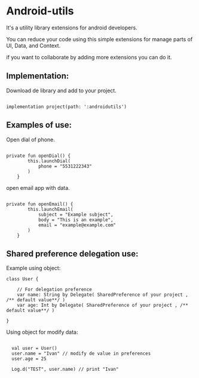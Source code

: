# Android-utils

It's a utility library extensions for android developers.

You can reduce your code using this simple extensions for manage parts of UI, Data, and Context.

if you want to collaborate by adding more extensions you can do it.

## Implementation:

Download de library and add to your project.

```

implementation project(path: ':androidutils')

```

## Examples of use:

Open dial of phone.

```

private fun openDial() {
        this.launchDial(
            phone = "5531222343" 
        )
    }

```

open email app with data.

```

private fun openEmail() {
        this.launchEmail(
            subject = "Example subject",
            body = "This is an example",
            email = "example@example.com"
        )
    }

```

## Shared preference delegation use:

Example using object:

```
class User {

    // For delegation preference
    var name: String by Delegate( SharedPreference of your project , /** default value**/ )
    var age: Int by Delegate( SharedPreference of your project , /** default value**/ )
    
}
```

Using object for modify data:

```

  val user = User()
  user.name = "Ivan" // modify de value in preferences 
  user.age = 25
  
  Log.d("TEST", user.name) // print "Ivan"

```
